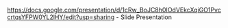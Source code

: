 https://docs.google.com/presentation/d/1cRw_BoJC8h0IOdVEkcXqiGO1PvccrtqsYFPW0YL2lHY/edit?usp=sharing - Slide Presentation
